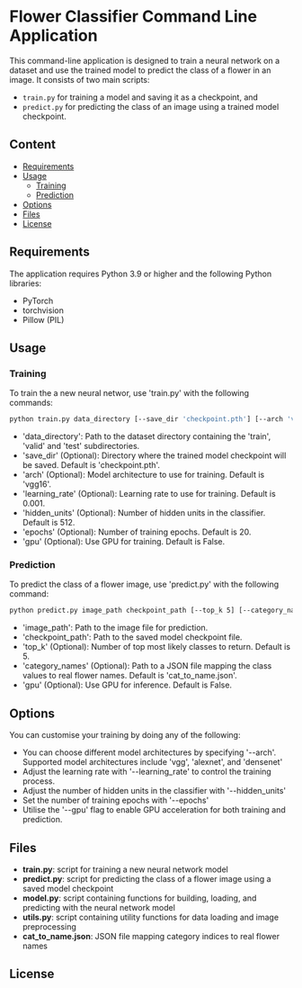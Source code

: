 # Flower Classifier Command Line Application

This command-line application is designed to train a neural network on a dataset and use the trained model to predict the class of a flower in an image. It consists of two main scripts:

- `train.py` for training a model and saving it as a checkpoint, and
- `predict.py` for predicting the class of an image using a trained model checkpoint.

## Content

- [Requirements](#requirements)
- [Usage](#usage)
    - [Training](#training)
    - [Prediction](#prediction)
- [Options](#options)
- [Files](#files)
- [License](#license)

## Requirements

The application requires Python 3.9 or higher and the following Python libraries:

- PyTorch
- torchvision
- Pillow (PIL)

## Usage

### Training

To train the a new neural networ, use 'train.py' with the following commands:

``` bash
python train.py data_directory [--save_dir 'checkpoint.pth'] [--arch 'vgg16'] [--learning_rate 0.001] [--hidden_units 512] [--epochs 20] [--gpu]
```

- 'data_directory': Path to the dataset directory containing the 'train', 'valid' and 'test' subdirectories.
- 'save_dir' (Optional): Directory where the trained model checkpoint will be saved. Default is 'checkpoint.pth'.
- 'arch' (Optional): Model architecture to use for training. Default is 'vgg16'.
- 'learning_rate' (Optional): Learning rate to use for training. Default is 0.001.
- 'hidden_units' (Optional): Number of hidden units in the classifier. Default is 512.
- 'epochs' (Optional): Number of training epochs. Default is 20.
- 'gpu' (Optional): Use GPU for training. Default is False.

### Prediction

To predict the class of a flower image, use 'predict.py' with the following command:

``` bash
python predict.py image_path checkpoint_path [--top_k 5] [--category_names 'cat_to_name.json'] [--gpu]
```

- 'image_path': Path to the image file for prediction.
- 'checkpoint_path': Path to the saved model checkpoint file.
- 'top_k' (Optional): Number of top most likely classes to return. Default is 5.
- 'category_names' (Optional): Path to a JSON file mapping the class values to real flower names. Default is 'cat_to_name.json'.
- 'gpu' (Optional): Use GPU for inference. Default is False.

## Options

You can customise your training by doing any of the following:

- You can choose different model architectures by specifying '--arch'. Supported model architectures include 'vgg', 'alexnet', and 'densenet'
- Adjust the learning rate with '--learning_rate' to control the training process.
- Adjust the number of hidden units in the classifier with '--hidden_units'
- Set the number of training epochs with '--epochs'
- Utilise the '--gpu' flag to enable GPU acceleration for both training and prediction.

## Files

- **train.py**: script for training a new neural network model
- **predict.py**: script for predicting the class of a flower image using a saved model checkpoint
- **model.py**: script containing functions for building, loading, and predicting with the neural network model
- **utils.py**: script containing utility functions for data loading and image preprocessing
- **cat_to_name.json**: JSON file mapping category indices to real flower names

## License

